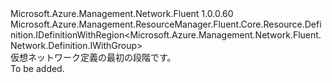 <Type Name="IBlank" FullName="Microsoft.Azure.Management.Network.Fluent.Network.Definition.IBlank">
  <TypeSignature Language="C#" Value="public interface IBlank : Microsoft.Azure.Management.ResourceManager.Fluent.Core.Resource.Definition.IDefinitionWithRegion&lt;Microsoft.Azure.Management.Network.Fluent.Network.Definition.IWithGroup&gt;" />
  <TypeSignature Language="ILAsm" Value=".class public interface auto ansi abstract IBlank implements class Microsoft.Azure.Management.ResourceManager.Fluent.Core.Resource.Definition.IDefinitionWithRegion`1&lt;class Microsoft.Azure.Management.Network.Fluent.Network.Definition.IWithGroup&gt;" />
  <TypeSignature Language="DocId" Value="T:Microsoft.Azure.Management.Network.Fluent.Network.Definition.IBlank" />
  <TypeSignature Language="VB.NET" Value="Public Interface IBlank&#xA;Implements IDefinitionWithRegion(Of IWithGroup)" />
  <TypeSignature Language="F#" Value="type IBlank = interface&#xA;    interface IDefinitionWithRegion&lt;IWithGroup&gt;" />
  <AssemblyInfo>
    <AssemblyName>Microsoft.Azure.Management.Network.Fluent</AssemblyName>
    <AssemblyVersion>1.0.0.60</AssemblyVersion>
  </AssemblyInfo>
  <Interfaces>
    <Interface>
      <InterfaceName>Microsoft.Azure.Management.ResourceManager.Fluent.Core.Resource.Definition.IDefinitionWithRegion&lt;Microsoft.Azure.Management.Network.Fluent.Network.Definition.IWithGroup&gt;</InterfaceName>
    </Interface>
  </Interfaces>
  <Docs>
    <summary>
            仮想ネットワーク定義の最初の段階です。
            </summary>
    <remarks>To be added.</remarks>
  </Docs>
  <Members />
</Type>